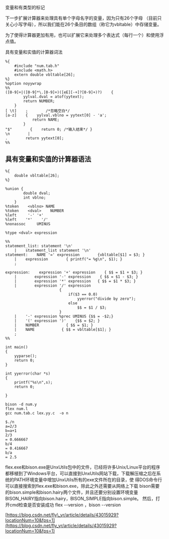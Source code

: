 变量和有类型的标记

下一步扩展计算器来处理具有单个字母名字的变量，因为只有26个字母 （目前只关心小写字母），所以我们能在26个条目的数组（称它为vbltable）中存储变量。

为了使得计算器更加有用，也可以扩展它来处理多个表达式（每行一个）和使用浮点值。

具有变量和实值的计算器词法

```
%{
    #include "num.tab.h"
    #include <math.h>
    extern double vbltable[26];
%}
%option noyywrap
%%
([0-9]+|([0-9]*\.[0-9]+)([eE][-+]?[0-9]+)?)    {
        yylval.dval = atof(yytext);
        return NUMBER;
    }
[ \t]    ;        /*忽略空白*/
[a-z]    {    yylval.vblno = yytext[0] - 'a';
            return NAME;
        }
"$"        {    return 0; /*输入结束*/ }
\n        |
.        return yytext[0];
%%
```

## 具有变量和实值的计算器语法

```
%{
    double vbltable[26];
%}

%union {
        double dval;
        int vblno;
    }
%token    <vblno> NAME
%token    <dval>    NUMBER
%left     '-' '+'
%left    '*'    '/'
%nonassoc     UMINUS

%type <dval> expression

%%
statement_list: statement '\n'
    |    statement_list statement '\n'
statement:    NAME '=' expression        {vbltable[$1] = $3; }
    |    expression        { printf("= %g\n", $1); }
    ;

expression:    expression '+' expression    { $$ = $1 + $3; }
    |        expression '-' expression    { $$ = $1 - $3; }
    |        expression '*' expression   { $$ = $1 * $3; }
    |        expression '/' expression
                        {
                            if($3 == 0.0)
                                yyerror("divide by zero");
                            else
                                $$ = $1 / $3;
                        }
    |    '-' expression %prec UMINUS {$$ = -$2;}
    |    '(' expression ')'    {$$ = $2; }
    |    NUMBER            { $$ = $1; }
    |    NAME            { $$ = vbltable[$1]; }
    ;
%%

int main()
{
    yyparse();
    return 0;
}

int yyerror(char *s)
{
    printf("%s\n",s);
    return 0;

}
```

```
bison -d num.y
flex num.l
gcc num.tab.c lex.yy.c  -o n
```

```
$./n
a=2/3
b=a+1
2/3
= 0.666667
b/4
= 0.416667
b/a
= 2.5
```

flex.exe和bison.exe是UnxUtils包中的文件，已经将许多Unix/Linux平台的程序都移植到了Windows平台，可以直接到UnxUtils网站下载，下载解压缩之后在系统的PATH环境变量中增加UnxUtils所有的exe文件所在的目录，使 得DOS命令行可以直接搜索到flex.exe和bison.exe，除此之外还需要从网络上下载 bison需要的bison.simple和bison.hairy两个文件，并且还要分别设置环境变量 BISON\_HAIRY指向bison.hairy，BISON\_SIMPLE指向bison.simple。 然后，打开cmd检查是否安装成功 flex --version ，bison --version

[https://blog.csdn.net/fly\_yr/article/details/43015929?locationNum=10&fps=1](https://blog.csdn.net/fly_yr/article/details/43015929?locationNum=10&fps=1)

